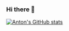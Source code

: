 ### Hi there 👋

[![Anton's GitHub stats](https://github-readme-stats.vercel.app/api?username=antonnguyen&count_private=true)](https://github.com/anuraghazra/github-readme-stats)


<!--
**AntonNguyen/AntonNguyen** is a ✨ _special_ ✨ repository because its `README.md` (this file) appears on your GitHub profile.

Here are some ideas to get you started:

- 🔭 I’m currently working on ...
- 🌱 I’m currently learning ...
- 👯 I’m looking to collaborate on ...
- 🤔 I’m looking for help with ...
- 💬 Ask me about ...
- 📫 How to reach me: ...
- 😄 Pronouns: ...
- ⚡ Fun fact: ...
-->
